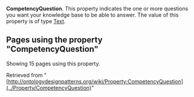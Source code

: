 __CompetencyQuestion__.
This property indicates the one or more questions you want your knowledge base to be able to answer. 
The value of this property is of type [Text](../Type/Text "Type:Text").




  


## Pages using the property "CompetencyQuestion"


Showing 15 pages using this property.



Retrieved from "[http://ontologydesignpatterns.org/wiki/Property:CompetencyQuestion](../Property/CompetencyQuestion)"